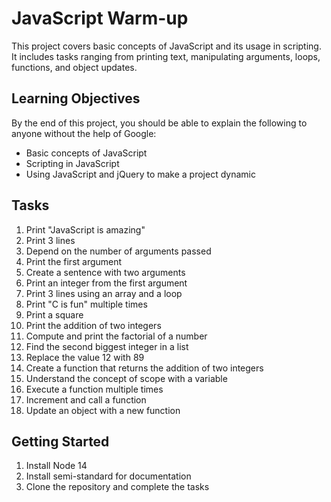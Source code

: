# JavaScript Warm-up

This project covers basic concepts of JavaScript and its usage in scripting. It includes tasks ranging from printing text, manipulating arguments, loops, functions, and object updates.

## Learning Objectives

By the end of this project, you should be able to explain the following to anyone without the help of Google:

- Basic concepts of JavaScript
- Scripting in JavaScript
- Using JavaScript and jQuery to make a project dynamic

## Tasks

1. Print "JavaScript is amazing"
2. Print 3 lines
3. Depend on the number of arguments passed
4. Print the first argument
5. Create a sentence with two arguments
6. Print an integer from the first argument
7. Print 3 lines using an array and a loop
8. Print "C is fun" multiple times
9. Print a square
10. Print the addition of two integers
11. Compute and print the factorial of a number
12. Find the second biggest integer in a list
13. Replace the value 12 with 89
14. Create a function that returns the addition of two integers
15. Understand the concept of scope with a variable
16. Execute a function multiple times
17. Increment and call a function
18. Update an object with a new function

## Getting Started

1. Install Node 14
2. Install semi-standard for documentation
3. Clone the repository and complete the tasks

